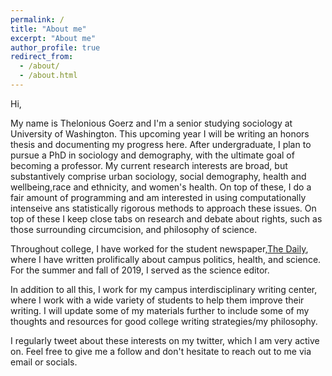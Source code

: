 ```yaml
---
permalink: /
title: "About me"
excerpt: "About me"
author_profile: true
redirect_from: 
  - /about/
  - /about.html
---
```


Hi, 

My name is Thelonious Goerz and I'm a senior studying sociology at University of Washington. This upcoming year I will be writing an honors thesis and documenting my progress here. After undergraduate, I plan to pursue a PhD in sociology and demography, with the ultimate goal of becoming a professor. My current research interests are broad, but substantively comprise urban sociology, social demography, health and wellbeing,race and ethnicity, and women's health. On top of these, I do a fair amount of programming and am interested in using computationally intenseive ans statistically rigorous methods to approach these issues. 
On top of these I keep close tabs on research and debate about rights, such as those surrounding circumcision, and philosophy of science. 

Throughout college, I have worked for the student newspaper,[The Daily](http://www.dailyuw.com/), where I have written prolifically about campus politics, health, and science. For the summer and fall of 2019, I served as the science editor. 

In addition to all this, I work for my campus interdisciplinary writing center, where I work with a wide variety of students to help them improve their writing. I will update some of my materials further to include some of my thoughts and resources for good college writing strategies/my philosophy. 

I regularly tweet about these interests on my twitter, which I am very active on. Feel free to give me a follow and don't hesitate to reach out to me via email or socials.
